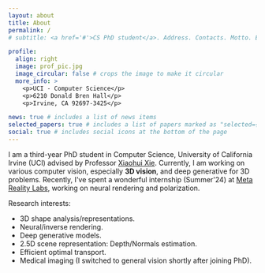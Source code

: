 ```yaml
---
layout: about
title: About
permalink: /
# subtitle: <a href='#'>CS PhD student</a>. Address. Contacts. Motto. Etc.

profile:
  align: right
  image: prof_pic.jpg
  image_circular: false # crops the image to make it circular
  more_info: >
    <p>UCI - Computer Science</p>
    <p>6210 Donald Bren Hall</p>
    <p>Irvine, CA 92697-3425</p>

news: true # includes a list of news items
selected_papers: true # includes a list of papers marked as "selected={true}"
social: true # includes social icons at the bottom of the page
---
```


I am a third-year PhD student in Computer Science, University of California Irvine (UCI) advised by Professor [Xiaohui Xie](https://uci-xie-lab.github.io/). Currently, I am working on various computer vision, especially **3D vision**, and deep generative for 3D problems. Recently, I've spent a wonderful internship (Summer'24) at [Meta Reality Labs](https://about.meta.com/realitylabs/), working on neural rendering and polarization.

Research interests:
- 3D shape analysis/representations.
- Neural/inverse rendering. 
- Deep generative models.
- 2.5D scene representation: Depth/Normals estimation.
- Efficient optimal transport.
- Medical imaging (I switched to general vision shortly after joining PhD). 

<!-- My research interests are in Deep Learning and Computer Vision focusing on 3D Vision. My goal is to allow neural nets to reason and understand our 3D world given visual observations, e.g. images and videos, and textual information. If you'd like to connect, feel free to reach out to me at **tung DOT le AT uci DOT edu**. -->
